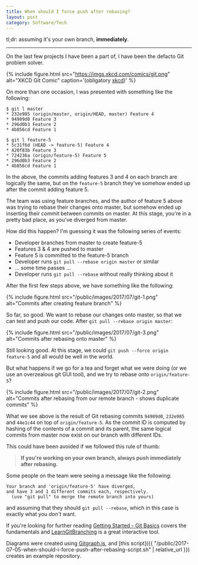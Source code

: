 ```yaml
---
title: When should I force push after rebasing?
layout: post
category: Software/Tech
---
```


tl;dr: assuming it's your own branch, **immediately**.

---

On the last few projects I have been a part of, I have been the defacto Git
problem solver.

{% include figure.html src="https://imgs.xkcd.com/comics/git.png" alt="XKCD Git Comic" caption='(obligatory <a href="https://xkcd.com/1597/">xkcd</a>)' %}

On more than one occasion, I was presented with something like the following:

```
$ git l master
* 232e985 (origin/master, origin/HEAD, master) Feature 4
* 94989d0 Feature 3
* 296d0b3 Feature 2
* 4b856cd Feature 1

$ git l feature-5
* 5c31f6d (HEAD -> feature-5) Feature 4
* 420f83b Feature 3
* 724236a (origin/feature-5) Feature 5
* 296d0b3 Feature 2
* 4b856cd Feature 1
```

In the above, the commits adding features 3 and 4 on each branch are logically
the same, but on the `feature-5` branch they've somehow ended up after the
commit adding feature 5.

The team was using feature branches, and the author of feature 5 above was
trying to rebase their changes onto master, but somehow ended up inserting
their commit between commits on master. At this stage, you're in a pretty bad
place, as you've diverged from master.

How did this happen? I'm guessing it was the following series of events:

* Developer branches from master to create feature-5
* Features 3 & 4 are pushed to master
* Feature 5 is committed to the feature-5 branch
* Developer runs `git pull --rebase origin master` or similar
* ... some time passes ...
* Developer runs `git pull --rebase` without really thinking about it

<!--
<script src="https://cdnjs.cloudflare.com/ajax/libs/gitgraph.js/1.11.3/gitgraph.js"></script>
<link rel="stylesheet" type="text/css" href="https://cdnjs.cloudflare.com/ajax/libs/gitgraph.js/1.11.3/gitgraph.css" />

<script>
var gitGraphTemplateConfig = {
          colors: ["#979797", "#008fb5", "#f1c109"],
          branch: {
            lineWidth: 10,
            spacingX: 50,
            labelRotation: 0
          },
          commit: {
            spacingY: -80,
            dot: {
              size: 14
            },
            message: {
              displayAuthor: false,
              displayBranch: false,
              font: "normal 14pt Arial"
            }
          }
        };

var gitGraphTemplate = new GitGraph.Template( gitGraphTemplateConfig );
</script>
-->
After the first few steps above, we have something like the following:

<!--
<div style="overflow-x: scroll">
<canvas id="gitgraph-1" height="800"></canvas>
</div>
<script>
var gitgraph = new GitGraph( { template: gitGraphTemplate, elementId: "gitgraph-1" })
var master = gitgraph.branch("master")
gitgraph.commit( { message: "Feature 1", sha1: "4b856cd" })
gitgraph.commit( { message: "Feature 2", sha1: "296d0b3" })
gitgraph.branch("feature-5" )
gitgraph.commit( { message: "Feature 5 (feature-5, origin/feature-5)", sha1: "724236a" })
master.checkout()
gitgraph.commit( { message: "Feature 3", sha1: "94989d0" })
gitgraph.commit( { message: "Feature 4 (master, origin/master)", sha1: "232e985" })
</script>
-->

{% include figure.html src="/public/images/2017/07/git-1.png" alt="Commits after creating feature branch" %}

So far, so good. We want to rebase our changes onto master, so that we can test
and push our code. After `git pull --rebase origin master`:

<!--
<div style="overflow-x: scroll">
<canvas id="gitgraph-2"></canvas>
</div>
<script>
var gitgraph = new GitGraph( { template: gitGraphTemplate, elementId: "gitgraph-2" })
var master = gitgraph.branch("master")
gitgraph.commit( { message: "Feature 1", sha1: "4b856cd" })
gitgraph.commit( { message: "Feature 2", sha1: "296d0b3" })
gitgraph.branch("origin/feature-5" )
gitgraph.commit( { message: "Feature 5 (origin/feature-5)", sha1: "724236a" })
master.checkout()
gitgraph.commit( { message: "Feature 3", sha1: "94989d0" })
gitgraph.commit( { message: "Feature 4 (master, origin/master)", sha1: "232e985" })
gitgraph.commit( { message: "Feature 5 (feature-5)", sha1: "44e1c44" })
</script>
-->

{% include figure.html src="/public/images/2017/07/git-3.png" alt="Commits after rebasing onto master" %}

Still looking good. At this stage, we could `git push --force origin feature-5`
and all would be well in the world.

But what happens if we go for a tea and forget what we were doing (or we use an
overzealous git GUI tool), and we try to rebase onto `origin/feature-5`?

<!--
<div style="overflow-x: scroll">
<canvas id="gitgraph-3"></canvas>
</div>
<script>
var gitgraph = new GitGraph( { template: gitGraphTemplate, elementId: "gitgraph-3" })
var master = gitgraph.branch("master")
gitgraph.commit( { message: "Feature 1", sha1: "4b856cd" })
gitgraph.commit( { message: "Feature 2", sha1: "296d0b3" })
gitgraph.branch("feature-5" )
gitgraph.commit( { message: "Feature 5 (origin/feature-5)", sha1: "724236a" })
gitgraph.commit( { message: "Feature 3", sha1: "420f83b" })
gitgraph.commit( { message: "Feature 4 (feature-5)", sha1: "5c31f6d" })
master.checkout()
gitgraph.commit( { message: "Feature 3", sha1: "94989d0" })
gitgraph.commit( { message: "Feature 4 (master, origin/master)", sha1: "232e985" })
</script>
-->

{% include figure.html src="/public/images/2017/07/git-2.png" alt="Commits after rebasing from our remote branch - shows duplicate commits" %}

What we see above is the result of Git rebasing commits `94989d0`, `232e985`
and `44e1c44` on top of `origin/feature-5`. As the commit ID is computed by
hashing of the contents of a commit and its parent, the same logical commits
from master now exist on our branch with different IDs.

This could have been avoided if we followed this rule of thumb:

> **If you're working on your own branch, always push immediately after rebasing.**

Some people on the team were seeing a message like the following:

```
Your branch and 'origin/feature-5' have diverged,
and have 3 and 1 different commits each, respectively.
  (use "git pull" to merge the remote branch into yours)
```

and assuming that they should `git pull --rebase`, which in this case is exactly what you *don't* want.

If you're looking for further reading [Getting Started - Git Basics](https://git-scm.com/book/en/v2/Getting-Started-What-is-Git%3F) covers the fundamentals and [LearnGitBranching](http://learngitbranching.js.org/) is a great interactive tool.

Diagrams were created using [Gitgraph.js](http://gitgraphjs.com/), and [this script]({{ "/public/2017-07-05-when-should-i-force-push-after-rebasing-script.sh" | relative_url }}) creates an example repository.

